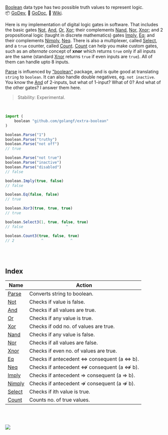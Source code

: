 [Boolean] data type has two possible truth values to represent logic.<br>
:package: [GoDev](https://pkg.go.dev/github.com/golangf/extra-boolean),
:newspaper: [GoDoc](https://pkg.go.dev/github.com/golangf/extra-boolean#section-documentation),
:blue_book: [Wiki](https://github.com/golangf/extra-boolean/wiki).

Here is my implementation of digital logic gates in software. That includes
the basic gates [Not], [And], [Or], [Xor]; their complements [Nand], [Nor],
[Xnor]; and 2 propositional logic (taught in discrete mathematics) gates
[Imply], [Eq]; and their complements [Nimply], [Neq]. There is also a
multiplexer, called [Select], and a `true` counter, called [Count]. [Count]
can help you make custom gates, such as an *alternate* concept of **xnor**
which returns `true` only if all inputs are the same (standard [Xnor] returns
`true` if even inputs are `true`). All of them can handle upto 8 inputs.

[Parse] is influenced by ["boolean"] package, and is quite good at translating
`string` to `boolean`. It can also handle double negatives, eg. `not inactive`.
You know the [And] of 2-inputs, but what of 1-input? What of 0? And what of
the other gates? I answer them here.

> Stability: Experimental.

<br>

```javascript
import (
	boolean "github.com/golangf/extra-boolean"
)

boolean.Parse("1")
boolean.Parse("truthy")
boolean.Parse("not off")
// true

boolean.Parse("not true")
boolean.Parse("inactive")
boolean.Parse("disabled")
// false

boolean.Imply(true, false)
// false

boolean.Eq(false, false)
// true

boolean.Xor3(true, true, true)
// true

boolean.Select3(1, true, false, true)
// false                   ^

boolean.Count3(true, false, true)
// 2            ^            ^
```

<br>
<br>


## Index

| Name     | Action                                     |
| -------- | ------------------------------------------ |
| [Parse]  | Converts string to boolean.                |
| [Not]    | Checks if value is false.                  |
| [And]    | Checks if all values are true.             |
| [Or]     | Checks if any value is true.               |
| [Xor]    | Checks if odd no. of values are true.      |
| [Nand]   | Checks if any value is false.              |
| [Nor]    | Checks if all values are false.            |
| [Xnor]   | Checks if even no. of values are true.     |
| [Eq]     | Checks if antecedent ⇔ consequent (a ⇔ b). |
| [Neq]    | Checks if antecedent ⇎ consequent (a ⇎ b). |
| [Imply]  | Checks if antecedent ⇒ consequent (a ⇒ b). |
| [Nimply] | Checks if antecedent ⇏ consequent (a ⇏ b). |
| [Select] | Checks if ith value is true.               |
| [Count]  | Counts no. of true values.                 |

<br>
<br>

[![](https://img.youtube.com/vi/6mMK6iSZsAs/maxresdefault.jpg)](https://www.youtube.com/watch?v=6mMK6iSZsAs)

[Boolean]: https://pkg.go.dev/builtin#bool
["boolean"]: https://www.npmjs.com/package/boolean
[Parse]: https://github.com/golangf/extra-boolean/wiki/Parse
[Xor]: https://github.com/golangf/extra-boolean/wiki/Xor
[Not]: https://github.com/golangf/extra-boolean/wiki/Not
[And]: https://github.com/golangf/extra-boolean/wiki/And
[Or]: https://github.com/golangf/extra-boolean/wiki/Or
[Nand]: https://github.com/golangf/extra-boolean/wiki/Nand
[Nor]: https://github.com/golangf/extra-boolean/wiki/Nor
[Xnor]: https://github.com/golangf/extra-boolean/wiki/Xnor
[Eq]: https://github.com/golangf/extra-boolean/wiki/Eq
[Imply]: https://github.com/golangf/extra-boolean/wiki/Imply
[Nimply]: https://github.com/golangf/extra-boolean/wiki/Nimply
[Select]: https://github.com/golangf/extra-boolean/wiki/Select
[Count]: https://github.com/golangf/extra-boolean/wiki/Count
[Neq]: https://github.com/golangf/extra-boolean/wiki/Neq

